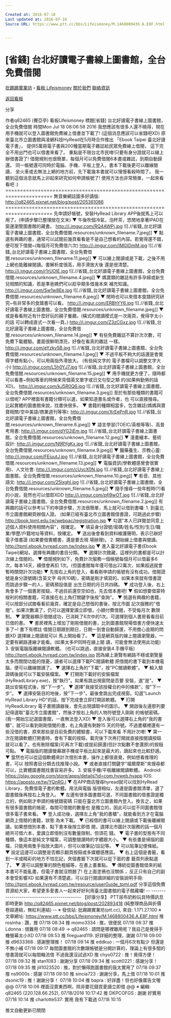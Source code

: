 ```yaml
---

Created at: 2016-07-18
Last updated at: 2016-07-18
Source URL: https://www.ptt.cc/bbs/Lifeismoney/M.1468800436.A.E8F.html


---
```


# [省錢] 台北好讀電子書線上圖書館，全台免費借閱


[批踢踢實業坊](https://www.ptt.cc/) › [看板 Lifeismoney](https://www.ptt.cc/bbs/Lifeismoney/index.html) [關於我們](https://www.ptt.cc/about.html) [聯絡資訊](https://www.ptt.cc/contact.html)

[返回看板](https://www.ptt.cc/bbs/Lifeismoney/index.html)

分享

作者q82465 (賽亞亭)
看板Lifeismoney
標題\[省錢\] 台北好讀電子書線上圖書館，全台免費借閱
時間Mon Jul 18 08:06:58 2016
我想應該有很多人還不曉得，現在用手機就可以登入圖書館免費線上借書並下載了! (這個消息應該可以省錢吧XD) 原來臺北市立圖書館與凌網科技HyRead在5月時合作推出 「Ebook Taipei 臺北好讀電子書」， 提供5萬冊電子書與200種當期電子雜誌給民眾免費線上借閱， 這下完全不用出門也可以借書來看了。 重點是不限台北市民唷!只要有身分證就可以線上辦借書證了! 借閱規則也很簡單，每個月可以免費借閱6本書或雜誌，到期自動歸還。 同一帳號還可同時於電腦、手機、平板上登入，書本下載後更可以離線閱讀， 坐火車或去無法上網的地方前，先下載幾本書就可以慢慢看殺時間了。 我一聽到這個消息就馬上卯起來研究如何申請帳號了! 使用方法也非常簡單，一起來看看吧 :) ====================================================================== 無音樂網誌圖多好讀版: <http://q82465.pixnet.net/blog/post/205361086> ====================================================================== 先申請好帳號，安裝HyRead Library APP後就馬上可以用了。(申請步驟已整理放在文末) ▼ 午後吹個冷氣，泡杯茶，悠閒地拿著IPAD在窗邊瀏覽圖書館的藏書。 <http://i.imgur.com/RQ4AWPj.jpg>
![[.//省錢_台北好讀電子書線上圖書館，全台免費借閱.resources/unknown_filename.7.jpeg]]
▼ 點選有興趣的書，通常可以試閱前幾頁看看是不是自己想看的內容。若覺得還不錯， 便可按下借閱~(每個月可免費借六次) <http://i.imgur.com/IMGIDmM.jpg>
![[.//省錢_台北好讀電子書線上圖書館，全台免費借閱.resources/unknown_filename.11.jpeg]]
▼ 可以線上閱讀或是下載，之後不用上網也能離線閱讀。書解析度很高，用手滑放大後 還是很清楚。 <http://i.imgur.com/r1rUOIE.jpg>
![[.//省錢_台北好讀電子書線上圖書館，全台免費借閱.resources/unknown_filename.4.jpeg]]
▼ 媽寶類的雜誌有許多孕婦或新生兒相關的知識，若是準爸媽們可以趁孕期多借幾本來 補充知識。 <http://i.imgur.com/Sw1w8Ee.jpg>
![[.//省錢_台北好讀電子書線上圖書館，全台免費借閱.resources/unknown_filename.6.jpeg]]
▼ 閒時也可以來借本食譜研究研究~有非常多的食譜書可以看。 <http://i.imgur.com/ERBhYY6.jpg>
![[.//省錢_台北好讀電子書線上圖書館，全台免費借閱.resources/unknown_filename.jpeg]]
▼ 或是看看附近有什麼好玩的親子餐廳。(橫式的閱讀模式是一次兩頁，覺得字太小的話 可以轉成直式一次看一頁。) <http://i.imgur.com/Z3zCGxz.jpg>
![[.//省錢_台北好讀電子書線上圖書館，全台免費借閱.resources/unknown_filename.14.jpeg]]
▼ 有些免費雜誌不算計次次數，可免費下載體驗。畫面很鮮明漂亮，好像在看真的雜誌 一樣。 <http://i.imgur.com/eYzky5B.jpg>
![[.//省錢_台北好讀電子書線上圖書館，全台免費借閱.resources/unknown_filename.1.jpeg]]
▼ 不過平板不夠大的話還是會覺得字體有點小，可以用兩指外滑放大。 (有些純文字的 電子書檔可以調整文字大小) <http://i.imgur.com/L5h0YJ7.jpg>
![[.//省錢_台北好讀電子書線上圖書館，全台免費借閱.resources/unknown_filename.15.jpeg]]
▼ 用手機就更方便了，隨時都可以看書~例如等車的時候來背個英文單字或日文句型之類 的(如果夠勤勞的話XD)。 <http://i.imgur.com/kJ5R0Q6.jpg>
![[.//省錢_台北好讀電子書線上圖書館，全台免費借閱.resources/unknown_filename.3.jpeg]]
至於有那些種類的書籍可以借呢? APP裡面有書籍分類可以選，如果知道書名或作者，也 可以直接搜尋。 比起實體的圖書館來說，找書快很多。 ▼ 書籍的種類相當多，包含雜誌(媽媽與寶寶相關/空中美語/商業週刊等等): <http://i.imgur.com/XrEePnR.jpg>
![[.//省錢_台北好讀電子書線上圖書館，全台免費借閱.resources/unknown_filename.8.jpeg]]
▼ 語言學習(TOEIC/英檢等等)、高普考用書: <http://i.imgur.com/dYG2jEm.jpg>
![[.//省錢_台北好讀電子書線上圖書館，全台免費借閱.resources/unknown_filename.12.jpeg]]
▼ 漫畫繪本、藝術設計: <http://i.imgur.com/N9RYgKx.jpg>
![[.//省錢_台北好讀電子書線上圖書館，全台免費借閱.resources/unknown_filename.9.jpeg]]
▼ 醫藥養生、宗教心靈: <http://i.imgur.com/FEiuutJ.jpg>
![[.//省錢_台北好讀電子書線上圖書館，全台免費借閱.resources/unknown_filename.13.jpeg]]
▼ 電腦資訊(學軟體感覺會很實用)、人文社會: <http://i.imgur.com/cUvcX0N.jpg>
![[.//省錢_台北好讀電子書線上圖書館，全台免費借閱.resources/unknown_filename.10.jpeg]]
▼ 影音、其他語文: <http://i.imgur.com/25lxghI.jpg>
![[.//省錢_台北好讀電子書線上圖書館，全台免費借閱.resources/unknown_filename.5.jpeg]]
▼ 隨手搜尋一些年輕時(?)看的小說，竟然也可以借耶XDD <http://i.imgur.com/pfj9wOT.jpg>
![[.//省錢_台北好讀電子書線上圖書館，全台免費借閱.resources/unknown_filename.2.jpeg]]
有興趣的話可以參考以下的申請步驟，方法很簡單，馬上就可以借到書囉: 1. 到臺北市立圖書館網頁辦個人證。 (如果已經有臺北市立圖書館借書證，可跳過此步驟) <http://book.tpml.edu.tw/webpac/registration.jsp> ▼ 勾選"本人已詳閱並同意上述個人資料使用相關內容"，按確定。 ▼ 填妥身分證號/密碼/姓名/性別/生日/職業/學歷/戶籍地址等資料，按確定。 ▼ 送出後會看到資料維護聲明，表示已辦好電子借書證 (如果要借實體書，還是要去現 場辦理)。 2. 開始線上借書與閱讀。 <http://tpml.ebook.hyread.com.tw/index.jsp> ▼ 進入臺北好讀電子書(Ebook Taipei)網站，選擇有興趣的書目分類。 ▼ 選擇計次館藏，這裡列的書都是可以計次線上借閱的。 ▼ 借閱規則如下，免費計次服務一個帳號每個月可以借最多6次，每本14天，續借會再扣 1次。(但圖書館每年僅可借出22萬次，如果超過就會暫時關閉計次功能) ▼ 先按右上角的登入，看看剛申請的帳號有沒有成功。借閱證號是身分證號碼(含英文字 母共10碼)，密碼是剛才填寫的。如果本來就有借書證而跳過步驟一的人，密碼預設值是 出生日期的月日共四碼。 ▼ 成功登入後，右上角會多了一個書房按鈕，不過目前還空空如也，先去借本書吧! ▼ 假如想要借蒙特梭利的相關書籍，可直接在右上角打關鍵字後按"查詢"。 ▼ 挑選有興趣的書籍，可以按部分試閱看看前幾頁，確定是自己想借的書後，按北市圖 記次服務的"借閱"。如果次數滿了，仍可以選擇愛讀立即借，小額付費借閱，不受每月次 數限制。 ▼ 瀏覽器顯示借閱成功，已消耗了6次中的1次。可選擇到個人書房看看目前已借的書。 ▼ 書房裡馬上增加了剛剛借閱的書，比到圖書館現場借書方便快速太多了~! 書下有標註 借閱日期跟到期日，日期一到會自動歸還，不用擔心逾期的問題XD 選擇線上閱讀就可以 馬上開始看了。 ▼ 這是網頁版的線上閱讀瀏覽器，一定要有網路連線才能看。(如果太多IP同時在線上閱 讀，可能會無法使用此功能) 3. 安裝電腦版離線閱讀軟體。 (也可以跳過，直接安裝4.手機平板) <http://tpml.ebook.hyread.com.tw/index.jsp> 因為線上瀏覽有網路不穩或瀏覽量太多而關閉功能的隱憂，讀者可以選擇下載PC閱讀軟體 把借閱的書下載到本機電腦，便可以離線閱讀了。 ▼ 選擇右上角的"下載"，按"PC閱讀軟體"。 ▼ 輸入驗證碼後就可以下載安裝檔案。 ▼ 打開剛下載好的安裝檔案(HyReadLibrary.exe)，按"執行"。如果有跳出視窗問是否要 安裝，選"是"。 ▼ 跳出安裝程式後，按"下一步"。 ▼ 選擇"我接受該授權合約中的條款"，按"下一步"。 ▼ 選擇安裝目的地後，按"下一步"。最後會跳出完成視窗。勾選"Launch HyRead Library HD"的話，按下完成會立即打開該軟體。 ▼ 打開HyReadLibrary 電子書閱讀器後，會先出現讀取中的圖示。 ▼ 開啟後左邊那列要記得選取"臺北市立圖書館"，然後才按右上角的人物符號登入剛剛 的帳號密碼。(我一開始忘記選圖書館，一直無法登入XD) ▼ 登入後可以選擇右上角的"我的書櫃"，就可以看到剛剛借閱的書，右上角還有剩餘15 天的符號。不過書櫃裡還有一些沒借的書，原來那些是目前免費的體驗書，可以下載來看 不用計次唷! ▼ 第一次在閱讀軟體打開書時，會有下載的按鈕，載完後下次再打開就直接按閱讀按鈕 就可以看了。也有刪除檔案(可再次下載)或提前歸還(但計次點數不會還原)的按鈕可點。 ▼ 電腦版的閱讀螢幕跟手機或平板比起來是最大的，讀起來也比較舒適。 ▼ 當然也可以從這個軟體來計次借別本書，操作上都很直覺，例如想看推理的書，可以 按照書目分類去找推理小說。 ▼ 或者直接打關鍵字"福爾摩斯"來搜尋都可以，比實體圖書館找書容易許多。 3. 安裝手機/平板離線閱讀軟體。 Android: <https://play.google.com/store/apps/details?id=com.hyweb.hyapp> IOS: <https://appsto.re/tw/YQnRG.i> ▼ 在APP商店搜尋hyread就可以找到HyRead Library，免費借電子書的軟體。用法與電腦 版很相似，左邊是圖書館清單，選了圖書館後再按右上角登入。 ▼ 左邊有很多圖書館可選，不同圖書館的借書證是獨立的，例如剛才申請的帳號跟密碼 只能在臺北市立圖書館內登入。換言之，如果有很多圖書館的帳密，每間可借閱的數量也 是獨立的，因此可以從不同圖書館借很多電子書來看。 ▼ 登入成功後，選擇左上角"我的書櫃"，就能看到方才在電腦網頁上借閱的書籍，狀態 為未下載。 ▼ 已經借的書可以線上閱讀或下載後離線閱讀。如果想借別本書，點下書本後按立即借 閱，選擇北市圖計次服務的話一個月總共可借六本，愛讀立即借則沒有數量限制，但須花 錢。 ▼ 電子書的型態有不同種類，像這本是純文字檔案，可調整閱讀時的字體跟大小。 ▼ 有些書是掃描的圖檔，只能用兩隻手指放大圖片，但可以做筆記/註記等。 ▼ 可以貼筆記便條紙。 ▼ 設定這邊可以調整是否顯示翻頁按鈕或多媒體感應區。 ▼ 右上這個是書籤，看到一半或精彩的地方不怕忘記，夾個書籤下次就可以從下面的書 籤頁列表點選了。 ▼ 還可以調整筆的顏色粗細等，在書上畫重點。 ▼ 傳統從圖書館借來的紙本書可不能亂畫，但電子書就沒問題了! 在上面塗鴉也沒關係 ，反正只有自己的副本會受影響XD 如果還有不清楚處，可以自行閱讀詳細的安裝說明手冊: <http://tpml.ebook.hyread.com.tw/resource/userGuide_tpml.pdf> 分享這個免費資源給大家，希望更多愛書人一起來好好利用臺北圖書館的電子館藏囉! -- -------------------------------------------- 【好康分享】 PTT尿布奶粉玩具特價訊息即時更新 <http://q82465.pixnet.net/blog/post/202893418> (純整理商品與折價卷超連結，無紅利連結) -- ※ 發信站: 批踢踢實業坊(ptt.cc), 來自: 1.171.27.100 ※ 文章網址: <https://www.ptt.cc/bbs/Lifeismoney/M.1468800436.A.E8F.html>
推 rosinha : 讚，推 07/18 08:34
推 momo3334 : 推，很便民 07/18 08:37
推 Ldonna : 很難用 07/18 08:49
→ q82465 : 請問是哪裡難用呢？我自己是覺得手機螢幕太小XD 07/18 08:53
推 fireguard119: 好詳細的整理，謝謝 07/18 09:00
推 d9633368 : 感謝整理推！ 07/18 09:14
推 eddkuo : 一個月6次有點少 但還是不無小補 07/18 09:17
每間圖書館的次數跟帳號是分開計算的，理論上有很多間的借書證就可以每間輪流借 不過我還沒試過XD
推 chyo0722 : 推！覺得方便！ 07/18 09:32
推 stan1083 : 謝謝分享 07/18 09:34
推 scott0221 : 感謝分享！ 07/18 09:35
推 jill1023520 : 推，對於懶得跑圖書館的我太實用了 07/18 09:37
推 ns9000s : 感謝 07/18 09:50
推 sincia723 : 謝謝分享，馬上借 07/18 10:01
推 dsonic19 : 推！謝謝分享！ 07/18 10:04
推 bapra : 好詳盡！但也好像廣告文喔@@ 07/18 10:06
裡面沒賣東西啊，除非要花錢買愛讀立即借 @@ ※ 編輯: q82465 (220.128.66.252), 07/18/2016 10:17:42
推 DKPCOFGS : 謝謝 好實用 07/18 10:14
推 charlotte537: 實用 我有下載過 07/18 10:15

推文自動更新已關閉


